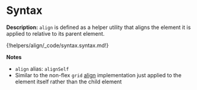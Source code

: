 # Syntax

__Description:__ `align` is defined as a helper utility that aligns the element it is applied to relative to its parent element.

{!helpers/align/_code/syntax.syntax.md!}

__Notes__

+ `align` alias: `alignSelf`
+ Similar to the non-flex `grid` [align](./../grid/align) implementation just applied to the element itself rather than the child element

<div class="cf"></div>
<div class="end"></div>

